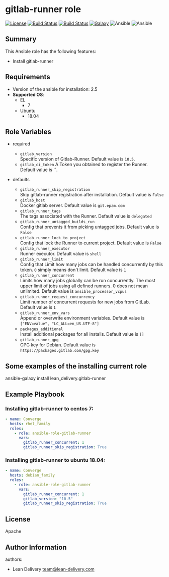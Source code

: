gitlab-runner role
=========

[![License](https://img.shields.io/badge/license-Apache-green.svg?style=flat)](https://raw.githubusercontent.com/lean-delivery/ansible-role-gitlab-runner/master/LICENSE)
[![Build Status](https://travis-ci.org/lean-delivery/ansible-role-gitlab-runner.svg?branch=master)](https://travis-ci.org/lean-delivery/ansible-role-gitlab-runner)
[![Build Status](https://gitlab.com/lean-delivery/ansible-role-gitlab-runner/badges/master/build.svg)](https://gitlab.com/lean-delivery/ansible-role-gitlab-runner)
[![Galaxy](https://img.shields.io/badge/galaxy-lean__delivery.gitlab__runner-blue.svg)](https://galaxy.ansible.com/lean_delivery/gitlab_runner)
![Ansible](https://img.shields.io/ansible/role/d/29089.svg)
![Ansible](https://img.shields.io/badge/dynamic/json.svg?label=min_ansible_version&url=https%3A%2F%2Fgalaxy.ansible.com%2Fapi%2Fv1%2Froles%2F29089%2F&query=$.min_ansible_version)

## Summary

This Ansible role has the following features:

 - Install gitlab-runner

Requirements
------------

 - Version of the ansible for installation: 2.5
 - **Supported OS**:  
   - EL
     - 7
   - Ubuntu
     - 18.04

## Role Variables

- required
  - `gitlab_version`  
  Specific version of Gitlab-Runner. Default value is `10.5`.
  - `gitlab_ci_token`
  A Token you obtained to register the Runner. Default value is ``.

- defaults
  - `gitlab_runner_skip_registration`  
  Skip gitlab-runner registration after installation. Default value is `False`    
  - `gitlab_host`  
  Docker gitlab server. Default value is `git.epam.com`
  - `gitlab_runner_tags`  
  The tags associated with the Runner. Default value is `delegated`
  - `gitlab_runner_untagged_builds_run`  
  Config that prevents it from picking untagged jobs. Default value is `False`
  - `gitlab_runner_lock_to_project`  
  Config that lock the Runner to current project. Default value is `False`
  - `gitlab_runner_executor`  
  Runner executor. Default value is `shell`
  - `gitlab_runner_limit`  
  Config that Limit how many jobs can be handled concurrently by this token. `0` simply means don't limit. Default value is `1`
  - `gitlab_runner_concurrent`  
  Limits how many jobs globally can be run concurrently.
  The most upper limit of jobs using all defined runners. 
  0 does not mean unlimited. Default value is `ansible_processor_vcpus`
  - `gitlab_runner_request_concurrency`  
  Limit number of concurrent requests for new jobs from GitLab. Default value is `1`
  - `gitlab_runner_env_vars`  
  Append or overwrite environment variables. Default value is `["ENV=value", "LC_ALL=en_US.UTF-8"]`
  - `packages_additional`  
  Install additional packages for all installs. Default value is `[]`
  - `gitlab_runner_gpg`  
  GPG key for Debian. Default value is `https://packages.gitlab.com/gpg.key`  

## Some examples of the installing current role

ansible-galaxy install lean_delivery.gitlab-runner

Example Playbook
----------------

### Installing gitlab-runner to centos 7:
```yaml
- name: Converge
  hosts: rhel_family
  roles:
    - role: ansible-role-gitlab-runner
      vars:
        gitlab_runner_concurrent: 1
        gitlab_runner_skip_registration: True
```

### Installing gitlab-runner to ubuntu 18.04:
```yaml
- name: Converge
  hosts: debian_family
  roles:
    - role: ansible-role-gitlab-runner
      vars:
        gitlab_runner_concurrent: 1
        gitlab_version: "10.5"
        gitlab_runner_skip_registration: True
```

License
-------

Apache

Author Information
------------------

authors:
  - Lean Delivery <team@lean-delivery.com>
